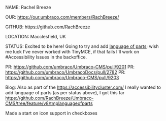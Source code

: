 NAME: Rachel Breeze

OUR: https://our.umbraco.com/members/RachBreeze/

GITHUB: https://github.com/RachBreeze

LOCATION: Macclesfield, UK

STATUS: Excited to be here!  Going to try and add [language of parts](https://www.funka.com/en/projekt/cluster-feature-testing/change-language---feature-2/); wish me luck I've never worked with TinyMCE, if that fails I'll work on #Accessibility Issues in the backoffice.

PR: https://github.com/umbraco/Umbraco-CMS/pull/9201
PR: https://github.com/umbraco/UmbracoDocs/pull/2782
PR: https://github.com/umbraco/Umbraco-CMS/pull/9203

Blog:
Also as part of the https://accessibilitycluster.com/ I really wanted to add language of parts (as per status above), I got this far https://github.com/RachBreeze/Umbraco-CMS/tree/feature/v8/tmplanguageofparts

Made a start on icon support in checkboxes

